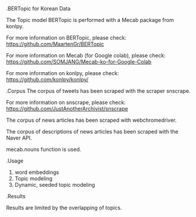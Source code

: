 .BERTopic for Korean Data

The Topic model BERTopic is performed with a Mecab package from konlpy.

For more information on BERTopic, please check: https://github.com/MaartenGr/BERTopic

For more information on Mecab (for Google colab), please check: https://github.com/SOMJANG/Mecab-ko-for-Google-Colab

For more information on konlpy, please check: https://github.com/konlpy/konlpy/

.Corpus
The corpus of tweets has been scraped with the scraper snscrape.

For more information on snscrape, please check: https://github.com/JustAnotherArchivist/snscrape

The corpus of news articles has been scraped with webchromedriver.

The corpus of descriptions of news articles has been scraped with the Naver API.

mecab.nouns function is used.

.Usage

1) word embeddings
2) Topic modeling
3) Dynamic, seeded topic modeling

.Results

Results are limited by the overlapping of topics.

